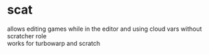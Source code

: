 # scat
allows editing games while in the editor and using cloud vars without scratcher role <br>
works for turbowarp and scratch
